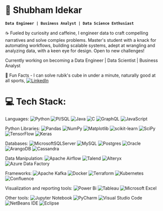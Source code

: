 # 🐺 Shubham Idekar

**`Data Engineer | Business Analyst | Data Science Enthusiast`**

☕️ Fueled by curiosity and caffeine, I engineer data to craft compelling narratives and solve complex problems. Master's student with a knack for automating workflows, building scalable systems, adept at wrangling and analyzing data, with a keen eye for design. Open to new challenges!

Currently working on becoming a Data Engineer | Data Scientist | Business Analyst

👻 Fun Facts - I can solve rubik's cube in under a minute, naturally good at all sports, 
[![LinkedIn](https://img.shields.io/badge/LinkedIn-%230077B5.svg?logo=linkedin&logoColor=white)](https://www.linkedin.com/in/shubham-idekar-8231b0208/)

# 💻 Tech Stack:

Languages: ![Python](https://img.shields.io/badge/python-3670A0?style=for-the-badge&logo=python&logoColor=ffdd54) ![Pl/SQL](https://img.shields.io/badge/PLSQL-F80000?style=for-the-badge&logo=oracle&logoColor=black) ![Java](https://img.shields.io/badge/java-%23ED8B00.svg?style=for-the-badge&logo=openjdk&logoColor=white) ![C](https://img.shields.io/badge/c-%2300599C.svg?style=for-the-badge&logo=c&logoColor=white) ![GraphQL](https://img.shields.io/badge/-GraphQL-E10098?style=for-the-badge&logo=graphql&logoColor=white) ![JavaScript](https://img.shields.io/badge/javascript-%23323330.svg?style=for-the-badge&logo=javascript&logoColor=%23F7DF1E) 

Python Libraries: ![Pandas](https://img.shields.io/badge/pandas-%23150458.svg?style=for-the-badge&logo=pandas&logoColor=white) ![NumPy](https://img.shields.io/badge/numpy-%23013243.svg?style=for-the-badge&logo=numpy&logoColor=white) 	![Matplotlib](https://img.shields.io/badge/Matplotlib-%23ffffff.svg?style=for-the-badge&logo=Matplotlib&logoColor=black) ![scikit-learn](https://img.shields.io/badge/scikit--learn-%23F7931E.svg?style=for-the-badge&logo=scikit-learn&logoColor=white) 	![SciPy](https://img.shields.io/badge/SciPy-%230C55A5.svg?style=for-the-badge&logo=scipy&logoColor=%white) ![TensorFlow](https://img.shields.io/badge/TensorFlow-%23FF6F00.svg?style=for-the-badge&logo=TensorFlow&logoColor=white) 	![Keras](https://img.shields.io/badge/Keras-%23D00000.svg?style=for-the-badge&logo=Keras&logoColor=white)

Databases: ![MicrosoftSQLServer](https://img.shields.io/badge/Microsoft%20SQL%20Server-CC2927?style=for-the-badge&logo=microsoft%20sql%20server&logoColor=white) ![MySQL](https://img.shields.io/badge/mysql-%2300f.svg?style=for-the-badge&logo=mysql&logoColor=white) ![Postgres](https://img.shields.io/badge/postgres-%23316192.svg?style=for-the-badge&logo=postgresql&logoColor=white) ![Oracle](https://img.shields.io/badge/Oracle-F80000?style=for-the-badge&logo=oracle&logoColor=white) ![ArangoDB](https://img.shields.io/badge/ArangoDB-DDE072?style=for-the-badge&logo=ArangoDB&logoColor=white) ![Cassandra](https://img.shields.io/badge/Cassandra-1287B1?style=for-the-badge&logo=apache%20cassandra&logoColor=white) 

Data Manipulation: ![Apache Airflow](https://img.shields.io/badge/Apache%20Airflow-017CEE?style=for-the-badge&logo=Apache%20Airflow&logoColor=white) ![Talend](https://img.shields.io/badge/Talend-FF6D70.svg?style=for-the-badge&logo=Talend&logoColor=white) ![Alteryx](https://img.shields.io/badge/Alteryx-0078C0.svg?style=for-the-badge&logo=Alteryx&logoColor=white) ![Azure Data Factory](https://img.shields.io/badge/Azure%20Pipelines-2560E0.svg?style=for-the-badge&logo=Azure-Pipelines&logoColor=white)

Frameworks: ![Apache Kafka](https://img.shields.io/badge/Apache_Kafka-231F20?style=for-the-badge&logo=apache-kafka&logoColor=white) ![Docker](https://img.shields.io/badge/docker-%230db7ed.svg?style=for-the-badge&logo=docker&logoColor=white) ![Terraform](https://img.shields.io/badge/terraform-%235835CC.svg?style=for-the-badge&logo=terraform&logoColor=white) ![Kubernetes](https://img.shields.io/badge/kubernetes-326ce5.svg?&style=for-the-badge&logo=kubernetes&logoColor=white)  ![Confluence](https://img.shields.io/badge/confluence-%23172BF4.svg?style=for-the-badge&logo=confluence&logoColor=white)

Visualization and reporting tools: ![Power Bi](https://img.shields.io/badge/power_bi-F2C811?style=for-the-badge&logo=powerbi&logoColor=black) ![Tableau](https://img.shields.io/badge/Tableau-E97627?style=for-the-badge&logo=Tableau&logoColor=white) ![Microsoft Excel](https://img.shields.io/badge/Microsoft_Excel-217346?style=for-the-badge&logo=microsoft-excel&logoColor=white)

Other tools: ![Jupyter Notebook](https://img.shields.io/badge/jupyter-%23FA0F00.svg?style=for-the-badge&logo=jupyter&logoColor=white) ![PyCharm](https://img.shields.io/badge/pycharm-143?style=for-the-badge&logo=pycharm&logoColor=black&color=black&labelColor=green) ![Visual Studio Code](https://img.shields.io/badge/Visual%20Studio%20Code-0078d7.svg?style=for-the-badge&logo=visual-studio-code&logoColor=white) ![NetBeans IDE](https://img.shields.io/badge/NetBeansIDE-1B6AC6.svg?style=for-the-badge&logo=apache-netbeans-ide&logoColor=white) ![Eclipse](https://img.shields.io/badge/Eclipse-FE7A16.svg?style=for-the-badge&logo=Eclipse&logoColor=white)
